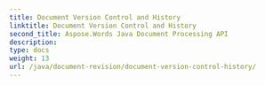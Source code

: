 ```yaml
---
title: Document Version Control and History
linktitle: Document Version Control and History
second_title: Aspose.Words Java Document Processing API
description: 
type: docs
weight: 13
url: /java/document-revision/document-version-control-history/
---
```

